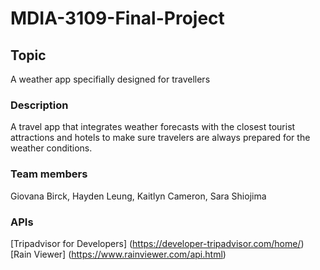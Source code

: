 # MDIA-3109-Final-Project

## Topic
A weather app specifially designed for travellers 

### Description
A travel app that integrates weather forecasts with the closest tourist attractions and hotels to make sure travelers are always prepared for the weather conditions. 


### Team members
Giovana Birck, Hayden Leung, Kaitlyn Cameron, Sara Shiojima

### APIs
[Tripadvisor for Developers] (https://developer-tripadvisor.com/home/)
[Rain Viewer] (https://www.rainviewer.com/api.html)
